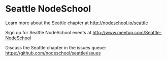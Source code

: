 # Seattle NodeSchool

Learn more about the Seattle chapter at http://nodeschool.io/seattle

Sign up for Seattle NodeSchool events at http://www.meetup.com/Seattle-NodeSchool

Discuss the Seattle chapter in the issues queue: https://github.com/nodeschool/seattle/issues
